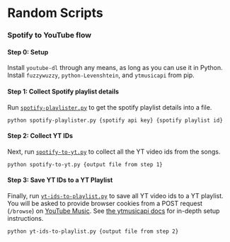 # Random Scripts

### Spotify to YouTube flow
#### Step 0: Setup
Install `youtube-dl` through any means, as long as you can use it in Python.
Install `fuzzywuzzy`, `python-Levenshtein`, and `ytmusicapi` from pip.

#### Step 1: Collect Spotify playlist details
Run [`spotify-playlister.py`](spotify-playlister.py) to get the spotify playlist details into a file.
```
python spotify-playlister.py {spotify api key} {spotify playlist id}
```

#### Step 2: Collect YT IDs
Next, run [`spotify-to-yt.py`](spotify-to-yt.py) to collect all the YT video ids from the songs.
```
python spotify-to-yt.py {output file from step 1}
```

#### Step 3: Save YT IDs to a YT Playlist
Finally, run [`yt-ids-to-playlist.py`](yt-ids-to-playlist.py) to save all YT video ids to a YT playlist.
You will be asked to provide browser cookies from a POST request (`/browse`) on [YouTube Music](https://music.youtube.com/).
See [the ytmusicapi docs](https://ytmusicapi.readthedocs.io/en/stable/setup.html) for in-depth setup instructions.
```
python yt-ids-to-playlist.py {output file from step 2}
```

